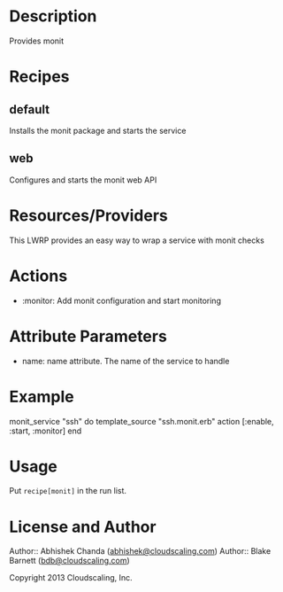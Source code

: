 Description
===========

Provides monit

Recipes
=======

default
-------
Installs the monit package and starts the service

web
---
Configures and starts the monit web API

Resources/Providers
===================

This LWRP provides an easy way to wrap a service with monit checks

# Actions

- :monitor: Add monit configuration and start monitoring

# Attribute Parameters

- name: name attribute. The name of the service to handle

# Example

  monit_service "ssh" do
    template_source "ssh.monit.erb"
    action [:enable, :start, :monitor]
  end

Usage
=====

Put `recipe[monit]` in the run list.

License and Author
==================

Author:: Abhishek Chanda (<abhishek@cloudscaling.com>)
Author:: Blake Barnett (<bdb@cloudscaling.com>)

Copyright 2013 Cloudscaling, Inc.
